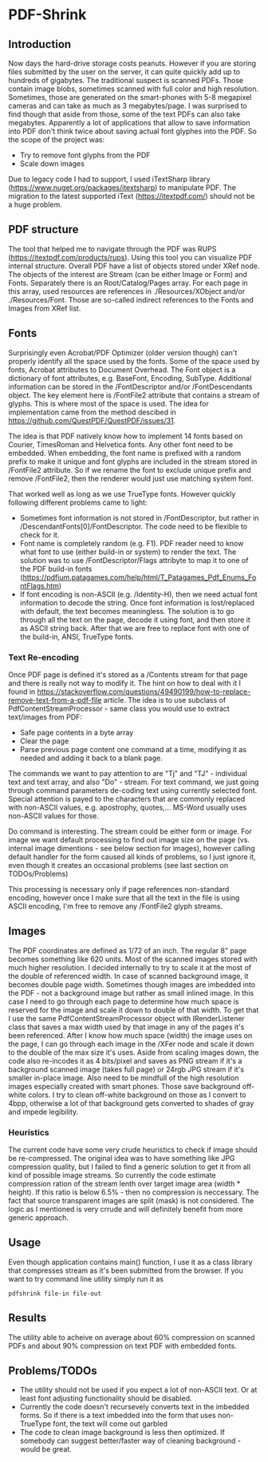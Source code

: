 <meta name="google-site-verification" content="POkrDieiMcN7jWQKR9zLfClBT6JVaCMzFRfFDQWwy-Y" />

# PDF-Shrink

## Introduction
Now days the hard-drive storage costs peanuts. However if you are storing files submitted by the user on the server, it can quite quickly add up to hundreds of gigabytes. The traditional suspect is scanned PDFs. Those contain image blobs, sometimes scanned with full color and high resolution. Sometimes, those are generated on the smart-phones with 5-8 megapixel cameras and can take as much as 3 megabytes/page. I was surprised to find though that aside from those, some of the text PDFs can also take megabytes. Apparently a lot of applications that allow to save information into PDF don't think twice about saving actual font glyphes into the PDF. So the scope of the project was:
- Try to remove font glyphs from the PDF
- Scale down images
  
Due to legacy code I had to support, I used iTextSharp library (https://www.nuget.org/packages/itextsharp) to manipulate PDF. The migration to the latest supported iText (https://itextpdf.com/) should not be a huge problem.


## PDF structure
The tool that helped me to navigate through the PDF was RUPS (https://itextpdf.com/products/rups). Using this tool you can visualize PDF internal structure. Overall PDF have a list of objects stored under XRef node. The objects of the interest are Stream (can be either Image or Form) and Fonts. Separately there is an Root/Catalog/Pages array. For each page in this array, used resources are references in ./Resources/XObject and/or ./Resources/Font. Those are so-called indirect references to the Fonts and Images from XRef list.

## Fonts
Surprisingly even Acrobat/PDF Optimizer (older version though) can't properly identify all the space used by the fonts. Some of the space used by fonts, Acrobat attributes to Document Overhead.
The Font object is a dictionary of font attributes, e.g. BaseFont, Encoding, SubType. Additional information can be stored in the /FontDescriptor and/or /FontDescendants object. The key element here is /FontFile2 attribute that contains a stream of glyphs. This is where most of the space is used. The idea for implementation came from the method descibed in https://github.com/QuestPDF/QuestPDF/issues/31. 

The idea is that PDF natively know how to implement 14 fonts based on Courier, TimesRoman and Helvetica fonts. Any other font need to be embedded. When embedding, the font name is prefixed with a random prefix to make it unique and font glyphs are included in the stream stored in /FontFile2 attribute. So if we rename the font to exclude unique prefix and remove /FontFile2, then the renderer would just use matching system font.

That worked well as long as we use TrueType fonts. However quickly following different problems came to light:
- Sometimes font information is not stored in /FontDescriptor, but rather in /DescendantFonts[0]/FontDescriptor. The code need to be flexible to check for it.
- Font name is completely random (e.g. F1). PDF reader need to know what font to use (either build-in or system) to render the text. The solution was to use /FontDescriptor/Flags attribyte to map it to one of the PDF build-in fonts (https://pdfium.patagames.com/help/html/T_Patagames_Pdf_Enums_FontFlags.htm)
- If font encoding is non-ASCII (e.g. /Identity-H), then we need actual font information to decode the string. Once font information is lost/replaced with default, the text becomes meaningless. The solution is to go through all the text on the page, decode it using font, and then store it as ASCII string back. After that we are free to replace font with one of the build-in, ANSI, TrueType fonts.

### Text Re-encoding
Once PDF page is defined it's stored as a /Contents stream for that page and there is really not way to modify it. The hint on how to deal with it I found in https://stackoverflow.com/questions/49490199/how-to-replace-remove-text-from-a-pdf-file article. The idea is to use subclass of PdfContentStreamProcessor - same class you would use to extract text/images from PDF:
- Safe page contents in a byte array
- Clear the page
- Parse previous page content one command at a time, modifying it as needed and adding it back to a blank page.

The commands we want to pay attention to are "Tj" and "TJ" - individual text and text array, and also "Do" - stream. For text command, we just going through command parameters de-coding text using currently selected font. Special attention is payed to the characters that are commonly replaced with non-ASCII values, e.g. apostrophy, quotes,... MS-Word usually uses non-ASCII values for those.

Do command is interesting. The stream could be either form or image. For image we want default processing to find out image size on the page (vs. internal image dimentions - see below section for images), however calling default handler for the form caused all kinds of problems, so I just ignore it, even though it creates an occasional problems (see last section on TODOs/Problems)

This processing is necessary only if page references non-standard encoding, however once I make sure that all the text in the file is using ASCII encoding, I'm free to remove any /FontFile2 glyph streams.

## Images
The PDF coordinates are defined as 1/72 of an inch. The regular 8" page becomes something like 620 units. Most of the scanned images stored with much higher resolution. I decided internally to try to scale it at the most of the double of referenced width. In case of scanned background image, it becomes double page width. 
Sometimes though images are imbedded into the PDF - not a background image but rather as small inlined image. In this case I need to go through each page to determine how much space is reserved for the image and scale it down to double of that width. To get that I use the same PdfContentStreamProcessor object with IRenderListener class that saves a max width used by that image in any of the pages it's been referenced.
After I know how much space (width) the image uses on the page, I can go through each image in the /XFer node and scale it down to the double of the max size it's uses. 
Aside from scaling images down, the code also re-incodes it as 4 bits/pixel and saves as PNG stream if it's a background scanned image (takes full page) or 24rgb JPG stream if it's smaller in-place image. Also need to be mindfull of the high resolution images especially created with smart phones. Those save background off-white colors. I try to clean off-white background on those as I convert to 4bpp, otherwise a lot of that background gets converted to shades of gray and impede legibility.

### Heuristics
The current code have some very crude heuristics to check if image should be re-compressed. The original idea was to have something like JPG compression quality, but I failed to find a generic solution to get it from all kind of possible image streams. So currently the code estimate compression ration of the stream lenth over target image area (width * height). If this ratio is below 6.5% - then no compression is neccessary. The fact that source transparent images are split (mask) is not considered. The logic as I mentioned is very crrude and will definitely benefit from more generic approach.

## Usage
Even though application contains main() function, I use it as a class library that compresses stream as it's been submitted from the browser. If you want to try command line utility simply run it as
```
pdfshrink file-in file-out
```

## Results
The utility able to acheive on average about 60% compression on scanned PDFs and about 90% compression on text PDF with embedded fonts.

## Problems/TODOs
- The utility should not be used if you expect a lot of non-ASCII text. Or at least font adjusting functionality should be disabled.
- Currently the code doesn't recursevely converts text in the imbedded forms. So if there is a text imbedded into the form that uses non-TrueType font, the text will come out garbled
- The code to clean image background is less then optimized. If somebody can suggest better/faster way of cleaning background - would be great.
